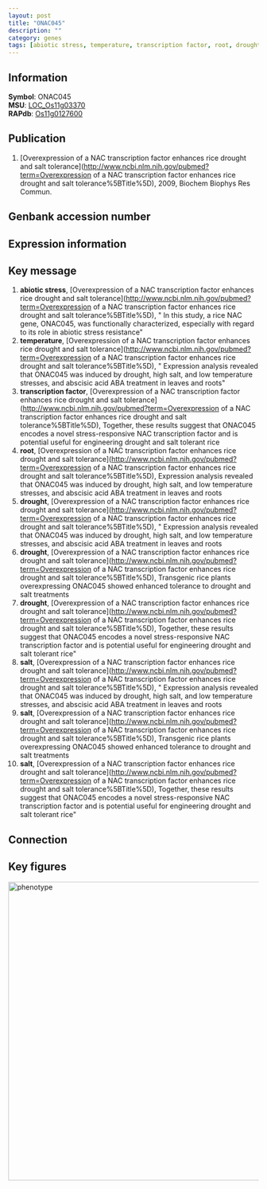 ```yaml
---
layout: post
title: "ONAC045"
description: ""
category: genes
tags: [abiotic stress, temperature, transcription factor, root, drought, salt]
---
```


## Information
__Symbol__: ONAC045  
__MSU__: [LOC_Os11g03370](http://rice.plantbiology.msu.edu/cgi-bin/ORF_infopage.cgi?orf=LOC_Os11g03370)  
__RAPdb__: [Os11g0127600](http://rapdb.dna.affrc.go.jp/viewer/gbrowse_details/irgsp1?name=Os11g0127600)  

## Publication
1. [Overexpression of a NAC transcription factor enhances rice drought and salt tolerance](http://www.ncbi.nlm.nih.gov/pubmed?term=Overexpression of a NAC transcription factor enhances rice drought and salt tolerance%5BTitle%5D), 2009, Biochem Biophys Res Commun.

## Genbank accession number

## Expression information

## Key message
1. __abiotic stress__, [Overexpression of a NAC transcription factor enhances rice drought and salt tolerance](http://www.ncbi.nlm.nih.gov/pubmed?term=Overexpression of a NAC transcription factor enhances rice drought and salt tolerance%5BTitle%5D), " In this study, a rice NAC gene, ONAC045, was functionally characterized, especially with regard to its role in abiotic stress resistance"
2. __temperature__, [Overexpression of a NAC transcription factor enhances rice drought and salt tolerance](http://www.ncbi.nlm.nih.gov/pubmed?term=Overexpression of a NAC transcription factor enhances rice drought and salt tolerance%5BTitle%5D), " Expression analysis revealed that ONAC045 was induced by drought, high salt, and low temperature stresses, and abscisic acid ABA treatment in leaves and roots"
3. __transcription factor__, [Overexpression of a NAC transcription factor enhances rice drought and salt tolerance](http://www.ncbi.nlm.nih.gov/pubmed?term=Overexpression of a NAC transcription factor enhances rice drought and salt tolerance%5BTitle%5D),  Together, these results suggest that ONAC045 encodes a novel stress-responsive NAC transcription factor and is potential useful for engineering drought and salt tolerant rice
4. __root__, [Overexpression of a NAC transcription factor enhances rice drought and salt tolerance](http://www.ncbi.nlm.nih.gov/pubmed?term=Overexpression of a NAC transcription factor enhances rice drought and salt tolerance%5BTitle%5D),  Expression analysis revealed that ONAC045 was induced by drought, high salt, and low temperature stresses, and abscisic acid ABA treatment in leaves and roots
5. __drought__, [Overexpression of a NAC transcription factor enhances rice drought and salt tolerance](http://www.ncbi.nlm.nih.gov/pubmed?term=Overexpression of a NAC transcription factor enhances rice drought and salt tolerance%5BTitle%5D), " Expression analysis revealed that ONAC045 was induced by drought, high salt, and low temperature stresses, and abscisic acid ABA treatment in leaves and roots
6. __drought__, [Overexpression of a NAC transcription factor enhances rice drought and salt tolerance](http://www.ncbi.nlm.nih.gov/pubmed?term=Overexpression of a NAC transcription factor enhances rice drought and salt tolerance%5BTitle%5D),  Transgenic rice plants overexpressing ONAC045 showed enhanced tolerance to drought and salt treatments
7. __drought__, [Overexpression of a NAC transcription factor enhances rice drought and salt tolerance](http://www.ncbi.nlm.nih.gov/pubmed?term=Overexpression of a NAC transcription factor enhances rice drought and salt tolerance%5BTitle%5D),  Together, these results suggest that ONAC045 encodes a novel stress-responsive NAC transcription factor and is potential useful for engineering drought and salt tolerant rice"
8. __salt__, [Overexpression of a NAC transcription factor enhances rice drought and salt tolerance](http://www.ncbi.nlm.nih.gov/pubmed?term=Overexpression of a NAC transcription factor enhances rice drought and salt tolerance%5BTitle%5D), " Expression analysis revealed that ONAC045 was induced by drought, high salt, and low temperature stresses, and abscisic acid ABA treatment in leaves and roots
9. __salt__, [Overexpression of a NAC transcription factor enhances rice drought and salt tolerance](http://www.ncbi.nlm.nih.gov/pubmed?term=Overexpression of a NAC transcription factor enhances rice drought and salt tolerance%5BTitle%5D),  Transgenic rice plants overexpressing ONAC045 showed enhanced tolerance to drought and salt treatments
10. __salt__, [Overexpression of a NAC transcription factor enhances rice drought and salt tolerance](http://www.ncbi.nlm.nih.gov/pubmed?term=Overexpression of a NAC transcription factor enhances rice drought and salt tolerance%5BTitle%5D),  Together, these results suggest that ONAC045 encodes a novel stress-responsive NAC transcription factor and is potential useful for engineering drought and salt tolerant rice"

## Connection

## Key figures
<img src="http://ricencode.github.io/images/ONAC045.pheno.png" alt="phenotype"  style="width: 600px;"/>



